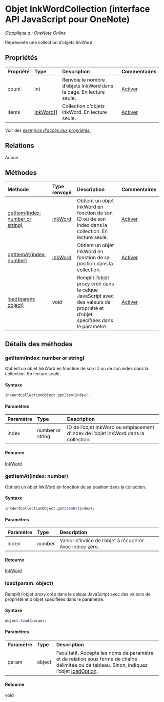 # <a name="inkwordcollection-object-(javascript-api-for-onenote)"></a>Objet InkWordCollection (interface API JavaScript pour OneNote)

_S’applique à : OneNote Online_  


Représente une collection d’objets InkWord.

## <a name="properties"></a>Propriétés

| Propriété     | Type   |Description|Commentaires|
|:---------------|:--------|:----------|:-------|
|count|int|Renvoie le nombre d’objets InkWord dans la page. En lecture seule.|[Activer](https://github.com/OfficeDev/office-js-docs/issues/new?title=OneNote-inkWordCollection-count)|
|items|[InkWord[]](inkword.md)|Collection d’objets inkWord. En lecture seule.|[Activer](https://github.com/OfficeDev/office-js-docs/issues/new?title=OneNote-inkWordCollection-items)|

_Voir des [exemples d’accès aux propriétés.](#property-access-examples)_

## <a name="relationships"></a>Relations
Aucun


## <a name="methods"></a>Méthodes

| Méthode           | Type renvoyé    |Description| Commentaires|
|:---------------|:--------|:----------|:-------|
|[getItem(index: number or string)](#getitemindex-number-or-string)|[InkWord](inkword.md)|Obtient un objet InkWord en fonction de son ID ou de son index dans la collection. En lecture seule.|[Activer](https://github.com/OfficeDev/office-js-docs/issues/new?title=OneNote-inkWordCollection-getItem)|
|[getItemAt(index: number)](#getitematindex-number)|[InkWord](inkword.md)|Obtient un objet InkWord en fonction de sa position dans la collection.|[Activer](https://github.com/OfficeDev/office-js-docs/issues/new?title=OneNote-inkWordCollection-getItemAt)|
|[load(param: object)](#loadparam-object)|void|Remplit l’objet proxy créé dans le calque JavaScript avec des valeurs de propriété et d’objet spécifiées dans le paramètre.|[Activer](https://github.com/OfficeDev/office-js-docs/issues/new?title=OneNote-inkWordCollection-load)|

## <a name="method-details"></a>Détails des méthodes


### <a name="getitem(index:-number-or-string)"></a>getItem(index: number or string)
Obtient un objet InkWord en fonction de son ID ou de son index dans la collection. En lecture seule.

#### <a name="syntax"></a>Syntaxe
```js
inkWordCollectionObject.getItem(index);
```

#### <a name="parameters"></a>Paramètres
| Paramètre    | Type   |Description|
|:---------------|:--------|:----------|
|index|number or string|ID de l’objet InkWord ou emplacement d’index de l’objet InkWord dans la collection.|

#### <a name="returns"></a>Retourne
[InkWord](inkword.md)

### <a name="getitemat(index:-number)"></a>getItemAt(index: number)
Obtient un objet InkWord en fonction de sa position dans la collection.

#### <a name="syntax"></a>Syntaxe
```js
inkWordCollectionObject.getItemAt(index);
```

#### <a name="parameters"></a>Paramètres
| Paramètre    | Type   |Description|
|:---------------|:--------|:----------|
|index|number|Valeur d’indice de l’objet à récupérer. Avec indice zéro.|

#### <a name="returns"></a>Retourne
[InkWord](inkword.md)

### <a name="load(param:-object)"></a>load(param: object)
Remplit l’objet proxy créé dans le calque JavaScript avec des valeurs de propriété et d’objet spécifiées dans le paramètre.

#### <a name="syntax"></a>Syntaxe
```js
object.load(param);
```

#### <a name="parameters"></a>Paramètres
| Paramètre    | Type   |Description|
|:---------------|:--------|:----------|
|param|object|Facultatif. Accepte les noms de paramètre et de relation sous forme de chaîne délimitée ou de tableau. Sinon, indiquez l’objet [loadOption](loadoption.md).|

#### <a name="returns"></a>Retourne
void
